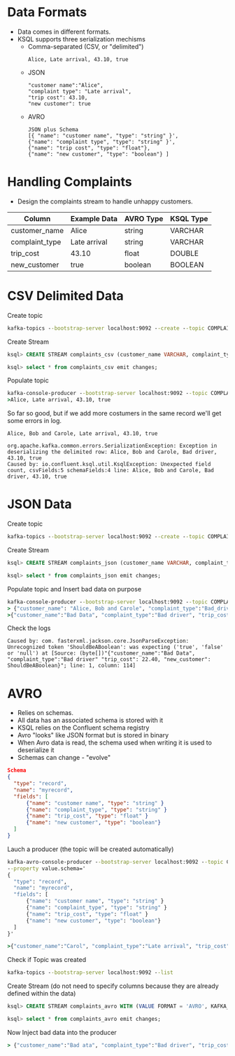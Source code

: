 # Data Formats

- Data comes in different formats.
- KSQL supports three serialization mechisms
    - Comma-separated (CSV, or "delimited")
        ```
        Alice, Late arrival, 43.10, true
        ```
    - JSON
        ```
        "customer name":"Alice",
        "complaint type": "Late arrival",
        "trip cost": 43.10,
        "new customer": true
        ```
    - AVRO
        ```
        JSON plus Schema
      [{ "name": "customer name", "type": "string" }',
      {"name": "complaint type", "type": "string" }',
      {"name": "trip cost", "type": "float"},
      {"name": "new customer", "type": "boolean"} ]
        ```

# Handling Complaints 
- Design the complaints stream to handle unhappy customers.

| Column        | Example Data | AVRO Type | KSQL Type |
|---------------|--------------|-----------|-----------|
|customer_name  | Alice        | string    | VARCHAR   |
|complaint_type | Late arrival | string    | VARCHAR   |
|trip_cost      | 43.10        | float     | DOUBLE    |
|new_customer   | true         | boolean   | BOOLEAN   |

# CSV Delimited Data

Create topic
```cmd
kafka-topics --bootstrap-server localhost:9092 --create --topic COMPLAINTS_CSV --partitions 1 --replication-factor 1
```

Create Stream 
```sql
ksql> CREATE STREAM complaints_csv (customer_name VARCHAR, complaint_type VARCHAR, trip_cost DOUBLE, new_customer BOOLEAN) WITH (VALUE_FORMAT = 'DELIMITED', KAFKA_TOPIC = 'COMPLAINTS_CSV');

ksql> select * from complaints_csv emit changes;
```
Populate topic
```cmd
kafka-console-producer --bootstrap-server localhost:9092 --topic COMPLAINTS_CSV
>Alice, Late arrival, 43.10, true
```

So far so good, but if we add more costumers in the same record we'll get some errors in log. 
```
Alice, Bob and Carole, Late arrival, 43.10, true
```

```log
org.apache.kafka.common.errors.SerializationException: Exception in deserializing the delimited row: Alice, Bob and Carole, Bad driver, 43.10, true
Caused by: io.confluent.ksql.util.KsqlException: Unexpected field count, csvFields:5 schemaFields:4 line: Alice, Bob and Carole, Bad driver, 43.10, true
```
# JSON Data
Create topic
```cmd
kafka-topics --bootstrap-server localhost:9092 --create --topic COMPLAINTS_JSON --partitions 1 --replication-factor 1
```
Create Stream 
```sql
ksql> CREATE STREAM complaints_json (customer_name VARCHAR, complaint_type VARCHAR, trip_cost DOUBLE, new_customer BOOLEAN) WITH (VALUE_FORMAT = 'JSON', KAFKA_TOPIC = 'COMPLAINTS_JSON');

ksql> select * from complaints_json emit changes;
```
Populate topic and Insert bad data on purpose 
```cmd
kafka-console-producer --bootstrap-server localhost:9092 --topic COMPLAINTS_JSON
> {"customer_name": "Alice, Bob and Carole", "complaint_type":"Bad_driver", "trip_cost": 22.40, "new_customer": true}
>{"customer_name":"Bad Data", "complaint_type":"Bad driver", "trip_cost": 22.40, "new_customer": ShouldBeABoolean}
```

Check the logs
```log
Caused by: com. fasterxml.jackson.core.JsonParseException: Unrecognized token 'ShouldBeABoolean': was expecting ('true', 'false' or 'null') at [Source: (byte[])"{"customer_name":"Bad Data", "complaint_type":"Bad driver" "trip_cost": 22.40, "new_customer": ShouldBeABoolean}"; line: 1, column: 114]
```

# AVRO

- Relies on schemas.
- All data has an associated schema is stored with it
- KSQL relies on the Confluent schema registry
- Avro "looks" like JSON format but is stored in binary
- When Avro data is read, the schema used when writing it is used to deserialize it
- Schemas can change - "evolve"

```json
Schema
{
  "type": "record",
  "name": "myrecord",
  "fields": [
      {"name": "customer name", "type": "string" }
      {"name": "complaint_type", "type": "string" }
      {"name": "trip_cost", "type": "float" }
      {"name": "new customer", "type": "boolean"}
  ]
}
```

Lauch a producer (the topic will be created automatically) 
```cmd
kafka-avro-console-producer --bootstrap-server localhost:9092 --topic COMPLAINTS_AVRO \
--property value.schema='
{
  "type": "record",
  "name": "myrecord",
  "fields": [
      {"name": "customer name", "type": "string" }
      {"name": "complaint_type", "type": "string" }
      {"name": "trip_cost", "type": "float" }
      {"name": "new customer", "type": "boolean"}
  ]
}'

>{"customer_name":"Carol", "complaint_type":"Late arrival", "trip_cost": 19.60, "new_customer": false}

```

Check if Topic was created

```cmd
kafka-topics --bootstrap-server localhost:9092 --list
```
Create Stream (do not need to specify columns because they are already defined within the data)
```sql
ksql> CREATE STREAM complaints_avro WITH (VALUE FORMAT = 'AVRO', KAFKA_TOPIC = 'COMPLAINTS_AVRO');

ksql> select * from complaints_avro emit changes;
```

Now Inject bad data into the producer 

```cmd
> {"customer_name":"Bad ata", "complaint_type":"Bad driver", "trip_cost": 22.40, "new_customer": ShouldBeABoolean}
```

